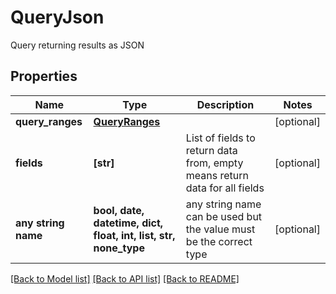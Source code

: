 # QueryJson

Query returning results as JSON

## Properties
Name | Type | Description | Notes
------------ | ------------- | ------------- | -------------
**query_ranges** | [**QueryRanges**](QueryRanges.md) |  | [optional] 
**fields** | **[str]** | List of fields to return data from, empty means return data for all fields | [optional] 
**any string name** | **bool, date, datetime, dict, float, int, list, str, none_type** | any string name can be used but the value must be the correct type | [optional]

[[Back to Model list]](../README.md#documentation-for-models) [[Back to API list]](../README.md#documentation-for-api-endpoints) [[Back to README]](../README.md)


